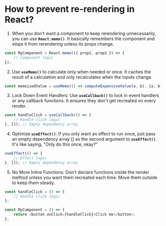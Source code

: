 # How to prevent re-rendering in React?   

1. When you don't want a component to keep rerendering unnecessarily, you can use __`React.memo()`__. It basically remembers the component and stops it from rerendering unless its props change.  
 
```javascript
const MyComponent = React.memo(({ prop1, prop2 }) => {
    // Component logic
});


```
2. Use __`useMemo()`__ to calculate only when needed or once. It caches the result of a calculation and only recalculates when the inputs change.  
 
```javascript
const memoizedValue = useMemo(() => computeExpensiveValue(a, b), [a, b]);


```
3. Lock Down Event Handlers: Use __`useCallback()`__ to lock in event handlers or any callback functions. It ensures they don't get recreated on every render.  

```javascript
const handleClick = useCallback(() => {
    // Handle click logic
}, []); // Empty dependency array

```


4. Optimize __`useEffect()`__: If you only want an effect to run once, just pass an empty dependency array [] as the second argument to __`useEffect()`__. It's like saying, "Only do this once, okay?"  

```javascript
useEffect(() => {
    // Effect logic
}, []); // Empty dependency array


```

5. No More Inline Functions: Don't declare functions inside the render method unless you want them recreated each time. Move them outside to keep them steady. 

```javascript
const handleClick = () => {
    // Handle click logic
};

const MyComponent = () => {
    return <button onClick={handleClick}>Click me</button>;
};

```

